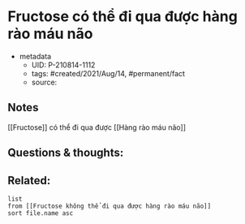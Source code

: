 ---
---

# Fructose có thể đi qua được hàng rào máu não

- metadata
	- UID: P-210814-1112
	- tags: #created/2021/Aug/14, #permanent/fact 
	- source: 

## Notes
[[Fructose]] có thể đi qua được [[Hàng rào máu não]]

## Questions & thoughts:

## Related:
```dataview
list
from [[Fructose không thể đi qua được hàng rào máu não]]
sort file.name asc
```
